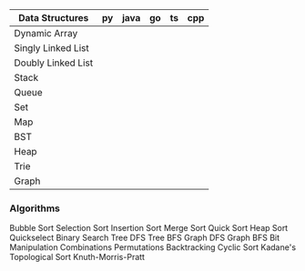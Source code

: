 | Data Structures    |  py  | java |  go  |  ts  | cpp  |
|--------------------|------|------|------|------|------|
| Dynamic Array      |      |      |      |      |      |
| Singly Linked List |      |      |      |      |      |
| Doubly Linked List |      |      |      |      |      |
| Stack              |      |      |      |      |      |
| Queue              |      |      |      |      |      |
| Set                |      |      |      |      |      |
| Map                |      |      |      |      |      |
| BST                |      |      |      |      |      |
| Heap               |      |      |      |      |      |
| Trie               |      |      |      |      |      |
| Graph              |      |      |      |      |      |

<h3>Algorithms</h3>
Bubble Sort
Selection Sort
Insertion Sort
Merge Sort
Quick Sort
Heap Sort
Quickselect
Binary Search
Tree DFS
Tree BFS
Graph DFS
Graph BFS
Bit Manipulation
Combinations
Permutations
Backtracking
Cyclic Sort
Kadane's
Topological Sort
Knuth-Morris-Pratt
